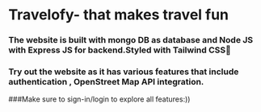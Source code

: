 # Travelofy- that makes travel fun
### The website is built with mongo DB as database and Node JS with Express JS for backend.Styled with Tailwind CSS🌱
### Try out the website as it has various features that include authentication , OpenStreet Map API integration.
###Make sure to sign-in/login to explore all features:))
